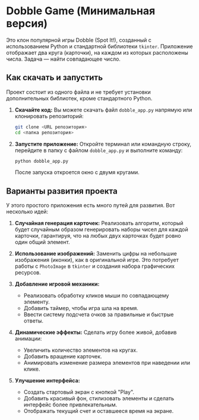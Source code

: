 # Dobble Game (Минимальная версия)

Это клон популярной игры Dobble (Spot It!), созданный с использованием Python и стандартной библиотеки `tkinter`. Приложение отображает два круга (карточки), на каждом из которых расположены числа. Задача — найти совпадающее число.

## Как скачать и запустить

Проект состоит из одного файла и не требует установки дополнительных библиотек, кроме стандартного Python.

1.  **Скачайте код:**
    Вы можете скачать файл `dobble_app.py` напрямую или клонировать репозиторий:

    ```bash
    git clone <URL репозитория>
    cd <папка репозитория>
    ```

2.  **Запустите приложение:**
    Откройте терминал или командную строку, перейдите в папку с файлом `dobble_app.py` и выполните команду:
    ```bash
    python dobble_app.py
    ```
    После запуска откроется окно с двумя кругами.

## Варианты развития проекта

У этого простого приложения есть много путей для развития. Вот несколько идей:

1.  **Случайная генерация карточек:**
    Реализовать алгоритм, который будет случайным образом генерировать наборы чисел для каждой карточки, гарантируя, что на любых двух карточках будет ровно один общий элемент.

2.  **Использование изображений:**
    Заменить цифры на небольшие изображения (иконки), как в оригинальной игре. Это потребует работы с `PhotoImage` в `tkinter` и создания набора графических ресурсов.

3.  **Добавление игровой механики:**

    - Реализовать обработку кликов мыши по совпадающему элементу.
    - Добавить таймер, чтобы игра шла на время.
    - Ввести систему подсчета очков за правильные и быстрые ответы.

4.  **Динамические эффекты:**
    Сделать игру более живой, добавив анимации:

    - Увеличить количество элементов на кругах.
    - Добавить вращение карточек.
    - Анимировать изменение размера элементов при наведении или клике.

5.  **Улучшение интерфейса:**
    - Создать стартовый экран с кнопкой "Play".
    - Добавить красивый фон, стилизовать элементы и сделать интерфейс более привлекательным.
    - Отображать текущий счет и оставшееся время на экране.
